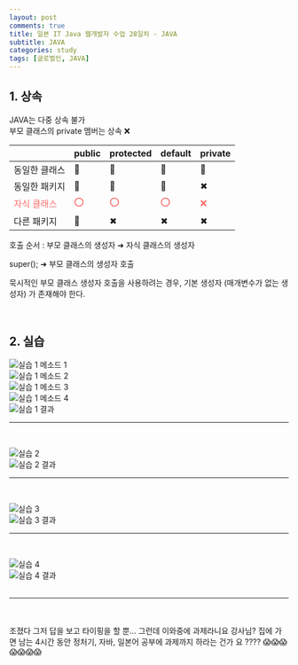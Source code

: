 ```yaml
---
layout: post
comments: true
title: 일본 IT Java 웹개발자 수업 28일차 - JAVA
subtitle: JAVA
categories: study
tags: [글로벌인, JAVA]
---
```


## 1\. 상속
  
JAVA는 다중 상속 불가  
부모 클래스의 private 멤버는 상속 ❌  
  
<style type="text/css" media="screen">
	.child {color: #ff6b6b;}
</style>
<table>
	<thead>
		<tr>
			<th></th>
			<th>public</th>
			<th>protected</th>
			<th>default</th>
			<th>private</th>
		</tr>
	</thead>
	<tbody>
		<tr>
			<td>동일한 클래스</td>
			<td>🔘</td>
			<td>🔘</td>
			<td>🔘</td>
			<td>🔘</td>
		</tr>
		<tr>
			<td>동일한 패키지</td>
			<td>🔘</td>
			<td>🔘</td>
			<td>🔘</td>
			<td>✖</td>
		</tr>
		<tr class="child">
			<td>자식 클래스</td>
			<td>⭕</td>
			<td>⭕</td>
			<td>⭕</td>
			<td>❌</td>
		</tr>
		<tr>
			<td>다른 패키지</td>
			<td>🔘</td>
			<td>✖</td>
			<td>✖</td>
			<td>✖</td>
		</tr>
	</tbody>
</table>
  
호출 순서 : 부모 클래스의 생성자 &#10140; 자식 클래스의 생성자  
  
super(); &#10140; 부모 클래스의 생성자 호출  
  
묵시적인 부모 클래스 생성자 호출을 사용하려는 경우, 기본 생성자 (매개변수가 없는 생성자) 가 존재해야 한다.  
  
<br>
  
## 2\. 실습

![실습 1 메소드 1](https://jsh0924.github.io/assets/images/posts/240416_1.png)<br>
![실습 1 메소드 2](https://jsh0924.github.io/assets/images/posts/240416_2.png)<br>
![실습 1 메소드 3](https://jsh0924.github.io/assets/images/posts/240416_3.png)<br>
![실습 1 메소드 4](https://jsh0924.github.io/assets/images/posts/240416_4.png)<br>
![실습 1 결과](https://jsh0924.github.io/assets/images/posts/240416_5.png)<br>
  
- - -
<br>
  
![실습 2](https://jsh0924.github.io/assets/images/posts/240416_6.png)<br>
![실습 2 결과](https://jsh0924.github.io/assets/images/posts/240416_7.png)<br>
  
- - -
<br>
  
![실습 3](https://jsh0924.github.io/assets/images/posts/240416_8.png)<br>
![실습 3 결과](https://jsh0924.github.io/assets/images/posts/240416_9.png)<br>
  
- - -
<br>
  
![실습 4](https://jsh0924.github.io/assets/images/posts/240416_10.png)<br>
![실습 4 결과](https://jsh0924.github.io/assets/images/posts/240416_11.png)<br>
<br>
- - -
<br>
<br>
조졌다  
그저 답을 보고 타이핑을 할 뿐...  
그런데 이와중에 과제라니요 강사님?  
집에 가면 남는 4시간 동안 정처기, 자바, 일본어 공부에 과제까지 하라는 건가 요 ????  
😱😱😱😱😱😱😱  
  